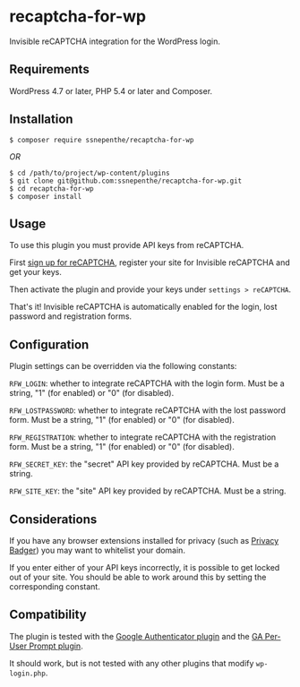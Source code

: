 # recaptcha-for-wp
Invisible reCAPTCHA integration for the WordPress login.

## Requirements
WordPress 4.7 or later, PHP 5.4 or later and Composer.

## Installation
```
$ composer require ssnepenthe/recaptcha-for-wp
```

*OR*

```
$ cd /path/to/project/wp-content/plugins
$ git clone git@github.com:ssnepenthe/recaptcha-for-wp.git
$ cd recaptcha-for-wp
$ composer install
```

## Usage
To use this plugin you must provide API keys from reCAPTCHA.

First [sign up for reCAPTCHA](https://www.google.com/recaptcha/intro/android.html), register your site for Invisible reCAPTCHA and get your keys.

Then activate the plugin and provide your keys under `settings > reCAPTCHA`.

That's it! Invisible reCAPTCHA is automatically enabled for the login, lost password and registration forms.

## Configuration
Plugin settings can be overridden via the following constants:

`RFW_LOGIN`: whether to integrate reCAPTCHA with the login form. Must be a string, "1" (for enabled) or "0" (for disabled).

`RFW_LOSTPASSWORD`: whether to integrate reCAPTCHA with the lost password form. Must be a string, "1" (for enabled) or "0" (for disabled).

`RFW_REGISTRATION`: whether to integrate reCAPTCHA with the registration form. Must be a string, "1" (for enabled) or "0" (for disabled).

`RFW_SECRET_KEY`: the "secret" API key provided by reCAPTCHA. Must be a string.

`RFW_SITE_KEY`: the "site" API key provided by reCAPTCHA. Must be a string.

## Considerations
If you have any browser extensions installed for privacy (such as [Privacy Badger](https://www.eff.org/privacybadger)) you may want to whitelist your domain.

If you enter either of your API keys incorrectly, it is possible to get locked out of your site. You should be able to work around this by setting the corresponding constant.

## Compatibility
The plugin is tested with the [Google Authenticator plugin](https://wordpress.org/plugins/google-authenticator/) and the [GA Per-User Prompt plugin](https://wordpress.org/plugins/google-authenticator-per-user-prompt/).

It should work, but is not tested with any other plugins that modify `wp-login.php`.
